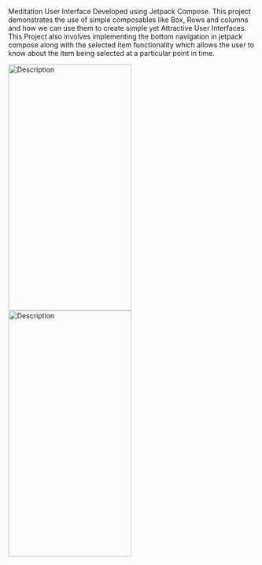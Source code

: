 Meditation User Interface Developed using Jetpack Compose. This project demonstrates the use of simple composables like Box, Rows and columns and how
we can use them to create simple yet Attractive User Interfaces. This Project also involves implementing the bottom navigation in jetpack compose 
along with the selected item functionality which allows the user to know about the item being selected at a particular point in time.



<img src="https://github.com/fenil09/Meditation_ComposeUI/assets/112484094/5bf63b0c-d359-458c-919c-87d4d916713b" alt="Description" style="width:250px;height:500px;">

<img src="https://github.com/fenil09/Meditation_ComposeUI/assets/112484094/a96d1c47-a772-463c-bae2-4d0a87b7f34e" alt="Description" style="width:250px;height:500px;margin-right: 20px">


